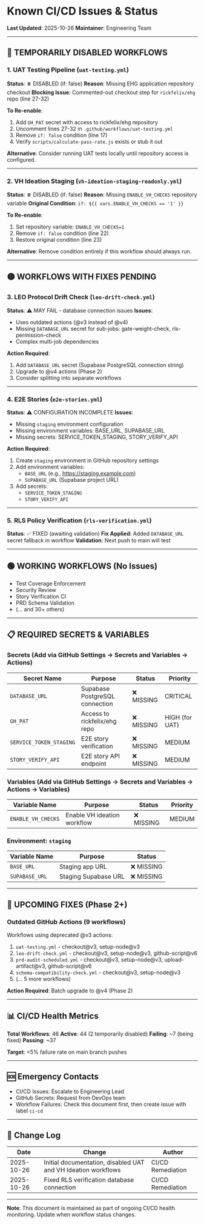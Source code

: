 # Known CI/CD Issues & Status

**Last Updated**: 2025-10-26
**Maintainer**: Engineering Team

---

## 🔴 TEMPORARILY DISABLED WORKFLOWS

### 1. UAT Testing Pipeline (`uat-testing.yml`)

**Status**: ⏸️ DISABLED (if: false)
**Reason**: Missing EHG application repository checkout
**Blocking Issue**: Commented-out checkout step for `rickfelix/ehg` repo (line 27-32)

**To Re-enable**:
1. Add `GH_PAT` secret with access to rickfelix/ehg repository
2. Uncomment lines 27-32 in `.github/workflows/uat-testing.yml`
3. Remove `if: false` condition (line 17)
4. Verify `scripts/calculate-pass-rate.js` exists or stub it out

**Alternative**: Consider running UAT tests locally until repository access is configured.

---

### 2. VH Ideation Staging (`vh-ideation-staging-readonly.yml`)

**Status**: ⏸️ DISABLED (if: false)
**Reason**: Missing `ENABLE_VH_CHECKS` repository variable
**Original Condition**: `if: ${{ vars.ENABLE_VH_CHECKS == '1' }}`

**To Re-enable**:
1. Set repository variable: `ENABLE_VH_CHECKS=1`
2. Remove `if: false` condition (line 22)
3. Restore original condition (line 23)

**Alternative**: Remove condition entirely if this workflow should always run.

---

## 🟡 WORKFLOWS WITH FIXES PENDING

### 3. LEO Protocol Drift Check (`leo-drift-check.yml`)

**Status**: ⚠️ MAY FAIL - database connection issues
**Issues**:
- Uses outdated actions (@v3 instead of @v4)
- Missing `DATABASE_URL` secret for sub-jobs: gate-weight-check, rls-permission-check
- Complex multi-job dependencies

**Action Required**:
1. Add `DATABASE_URL` secret (Supabase PostgreSQL connection string)
2. Upgrade to @v4 actions (Phase 2)
3. Consider splitting into separate workflows

---

### 4. E2E Stories (`e2e-stories.yml`)

**Status**: ⚠️ CONFIGURATION INCOMPLETE
**Issues**:
- Missing `staging` environment configuration
- Missing environment variables: BASE_URL, SUPABASE_URL
- Missing secrets: SERVICE_TOKEN_STAGING, STORY_VERIFY_API

**Action Required**:
1. Create `staging` environment in GitHub repository settings
2. Add environment variables:
   - `BASE_URL` (e.g., https://staging.example.com)
   - `SUPABASE_URL` (Supabase project URL)
3. Add secrets:
   - `SERVICE_TOKEN_STAGING`
   - `STORY_VERIFY_API`

---

### 5. RLS Policy Verification (`rls-verification.yml`)

**Status**: ✅ FIXED (awaiting validation)
**Fix Applied**: Added `DATABASE_URL` secret fallback in workflow
**Validation**: Next push to main will test

---

## 🟢 WORKING WORKFLOWS (No Issues)

- Test Coverage Enforcement
- Security Review
- Story Verification CI
- PRD Schema Validation
- (... and 30+ others)

---

## 📋 REQUIRED SECRETS & VARIABLES

### Secrets (Add via GitHub Settings → Secrets and Variables → Actions)

| Secret Name | Purpose | Status | Priority |
|-------------|---------|--------|----------|
| `DATABASE_URL` | Supabase PostgreSQL connection | ❌ MISSING | CRITICAL |
| `GH_PAT` | Access to rickfelix/ehg repo | ❌ MISSING | HIGH (for UAT) |
| `SERVICE_TOKEN_STAGING` | E2E story verification | ❌ MISSING | MEDIUM |
| `STORY_VERIFY_API` | E2E story API endpoint | ❌ MISSING | MEDIUM |

### Variables (Add via GitHub Settings → Secrets and Variables → Actions → Variables)

| Variable Name | Purpose | Status | Priority |
|---------------|---------|--------|----------|
| `ENABLE_VH_CHECKS` | Enable VH ideation workflow | ❌ MISSING | MEDIUM |

### Environment: `staging`

| Variable Name | Purpose | Status |
|---------------|---------|--------|
| `BASE_URL` | Staging app URL | ❌ MISSING |
| `SUPABASE_URL` | Staging Supabase URL | ❌ MISSING |

---

## 🔧 UPCOMING FIXES (Phase 2+)

### Outdated GitHub Actions (9 workflows)

Workflows using deprecated @v3 actions:
1. `uat-testing.yml` - checkout@v3, setup-node@v3
2. `leo-drift-check.yml` - checkout@v3, setup-node@v3, github-script@v6
3. `prd-audit-scheduled.yml` - checkout@v3, setup-node@v3, upload-artifact@v3, github-script@v6
4. `schema-compatibility-check.yml` - checkout@v3, setup-node@v3
5. (... 5 more workflows)

**Action Required**: Batch upgrade to @v4 (Phase 2)

---

## 📊 CI/CD Health Metrics

**Total Workflows**: 46
**Active**: 44 (2 temporarily disabled)
**Failing**: ~7 (being fixed)
**Passing**: ~37

**Target**: <5% failure rate on main branch pushes

---

## 🆘 Emergency Contacts

- CI/CD Issues: Escalate to Engineering Lead
- GitHub Secrets: Request from DevOps team
- Workflow Failures: Check this document first, then create issue with label `ci-cd`

---

## 📝 Change Log

| Date | Change | Author |
|------|--------|--------|
| 2025-10-26 | Initial documentation, disabled UAT and VH Ideation workflows | CI/CD Remediation |
| 2025-10-26 | Fixed RLS verification database connection | CI/CD Remediation |

---

**Note**: This document is maintained as part of ongoing CI/CD health monitoring. Update when workflow status changes.
